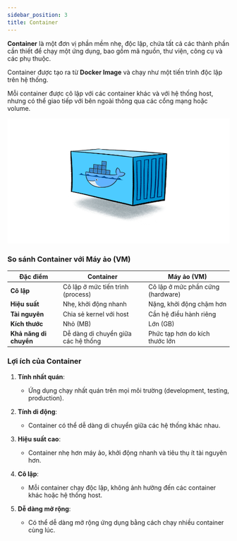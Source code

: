 ```yaml
---
sidebar_position: 3
title: Container
---
```


**Container** là một đơn vị phần mềm nhẹ, độc lập, chứa tất cả các thành phần cần thiết để chạy một ứng dụng, bao gồm mã nguồn, thư viện, công cụ và các phụ thuộc.

Container được tạo ra từ **Docker Image** và chạy như một tiến trình độc lập trên hệ thống.

Mỗi container được cô lập với các container khác và với hệ thống host, nhưng có thể giao tiếp với bên ngoài thông qua các cổng mạng hoặc volume.

![ex3](../images/ex3.png)

### So sánh Container với Máy ảo (VM)

| Đặc điểm               | Container                           | Máy ảo (VM)                       |
| ---------------------- | ----------------------------------- | --------------------------------- |
| **Cô lập**             | Cô lập ở mức tiến trình (process)   | Cô lập ở mức phần cứng (hardware) |
| **Hiệu suất**          | Nhẹ, khởi động nhanh                | Nặng, khởi động chậm hơn          |
| **Tài nguyên**         | Chia sẻ kernel với host             | Cần hệ điều hành riêng            |
| **Kích thước**         | Nhỏ (MB)                            | Lớn (GB)                          |
| **Khả năng di chuyển** | Dễ dàng di chuyển giữa các hệ thống | Phức tạp hơn do kích thước lớn    |

### Lợi ích của Container

1.  **Tính nhất quán**:

    - Ứng dụng chạy nhất quán trên mọi môi trường (development, testing, production).

2.  **Tính di động**:

    - Container có thể dễ dàng di chuyển giữa các hệ thống khác nhau.

3.  **Hiệu suất cao**:

    - Container nhẹ hơn máy ảo, khởi động nhanh và tiêu thụ ít tài nguyên hơn.

4.  **Cô lập**:

    - Mỗi container chạy độc lập, không ảnh hưởng đến các container khác hoặc hệ thống host.

5.  **Dễ dàng mở rộng**:

    - Có thể dễ dàng mở rộng ứng dụng bằng cách chạy nhiều container cùng lúc.
